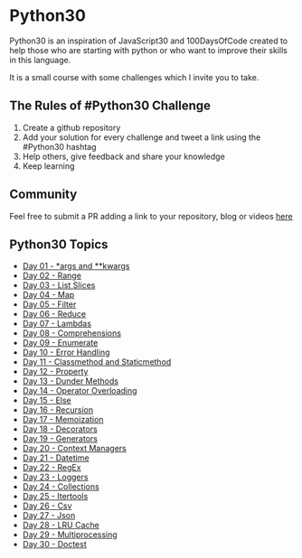 # Python30

Python30 is an inspiration of JavaScript30 and 100DaysOfCode created to help those who are starting with python or who want to improve their skills in this language.

It is a small course with some challenges which I invite you to take.

## The Rules of #Python30 Challenge

1. Create a github repository
2. Add your solution for every challenge and tweet a link using the #Python30 hashtag
3. Help others, give feedback and share your knowledge
4. Keep learning

## Community

Feel free to submit a PR adding a link to your repository, blog or videos [here](COMMUNITY.md)

## Python30 Topics

* [Day 01 - *args and **kwargs](docs/Day%2001%20-%20args%20and%20kwargs/)
* [Day 02 - Range](docs/Day%2002%20-%20Range/)
* [Day 03 - List Slices](docs/Day%2003%20-%20List%20Slices/)
* [Day 04 - Map](docs/Day%2004%20-%20Map/)
* [Day 05 - Filter](docs/Day%2005%20-%20Filter/)
* [Day 06 - Reduce](docs/Day%2006%20-%20Reduce/)
* [Day 07 - Lambdas](docs/Day%2007%20-%20Lambdas/)
* [Day 08 - Comprehensions](docs/Day%2008%20-%20Comprehensions/)
* [Day 09 - Enumerate](docs/Day%2009%20-%20Enumerate/)
* [Day 10 - Error Handling](docs/Day%2010%20-%20Error%20Handling/)
* [Day 11 - Classmethod and Staticmethod](docs/Day%2011%20-%20Classmethod%20and%20Staticmethod/)
* [Day 12 - Property](docs/Day%2012%20-%20Property/)
* [Day 13 - Dunder Methods](docs/Day%2013%20-%20Dunder%20Methods/)
* [Day 14 - Operator Overloading](docs/Day%2014%20-%20Operator%20Overloading/)
* [Day 15 - Else](docs/Day%2015%20-%20Else/)
* [Day 16 - Recursion](docs/Day%2016%20-%20Recursion/)
* [Day 17 - Memoization](docs/Day%2017%20-%20Memoization/)
* [Day 18 - Decorators](docs/Day%2018%20-%20Decorators/)
* [Day 19 - Generators](docs/Day%2019%20-%20Generators/)
* [Day 20 - Context Managers](docs/Day%2020%20-%20Context%20Managers/)
* [Day 21 - Datetime](docs/Day%2021%20-%20Datetime/)
* [Day 22 - RegEx](docs/Day%2022%20-%20RegEx/)
* [Day 23 - Loggers](docs/Day%2023%20-%20Loggers/)
* [Day 24 - Collections](docs/Day%2024%20-%20Collections/)
* [Day 25 - Itertools](docs/Day%2025%20-%20Itertools/)
* [Day 26 - Csv](docs/Day%2026%20-%20Csv/)
* [Day 27 - Json](docs/Day%2027%20-%20Json/)
* [Day 28 - LRU Cache](docs/Day%2028%20-%20LRU%20Cache/)
* [Day 29 - Multiprocessing](docs/Day%2029%20-%20Multiprocessing/)
* [Day 30 - Doctest](docs/Day%2030%20-%20Doctest/)
